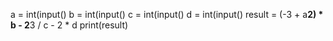 a = int(input()
b = int(input()
c = int(input()
d = int(input()
result = (-3 + a**2) * b - 2**3 / c - 2 * d
print(result)
